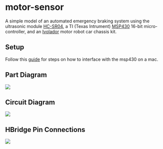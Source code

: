 # motor-sensor
A simple model of an automated emergency braking system using the ultrasonic module [HC-SR04](https://www.robotshop.com/ca/en/hc-sr04-ultrasonic-range-finder-tys.html?gclid=Cj0KCQiA0NfvBRCVARIsAO4930kOmOdwf8OKxRdgC7gpzQ4CmaPxtbPPZlcoTEany2mF2SZQzRMwBLEaAsoIEALw_wcB), a TI (Texas Intrument) [MSP430](http://www.ti.com/microcontrollers/msp430-ultra-low-power-mcus/overview.html) 16-bit micro-controller, and an [Ivolador](https://www.dhgate.com/product/ivolador-motor-robot-car-chassis-kit-with/401347321.html#seo=WAP) motor robot car chassis kit.

## Setup
Follow this [guide](https://www.phas.ubc.ca/~michal/P319/tools_install-mac.pdf) for steps on how to interface with the msp430 on a mac. 

## Part Diagram
![](https://github.com/rdesc/motor-sensor/blob/master/docs/sketch.png)

## Circuit Diagram 
![](https://github.com/rdesc/motor-sensor/blob/master/docs/circuitdiagram.png)

## HBridge Pin Connections
![](https://github.com/rdesc/motor-sensor/blob/master/docs/hbridge.png)
